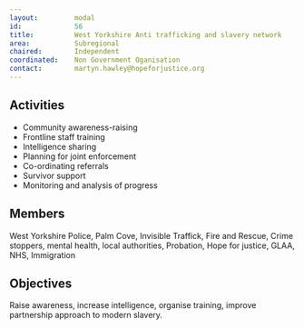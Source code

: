 ```yaml
---
layout: 		modal
id: 			56
title: 			West Yorkshire Anti trafficking and slavery network
area: 			Subregional
chaired: 		Independent
coordinated:	Non Government Oganisation
contact:		martyn.hawley@hopeforjustice.org
---
```


Activities
----------

* Community awareness-raising
* Frontline staff training
* Intelligence sharing
* Planning for joint enforcement
* Co-ordinating referrals
* Survivor support
* Monitoring and analysis of progress

Members
-------

West Yorkshire Police, Palm Cove, Invisible Traffick, Fire and Rescue, Crime stoppers, mental health, local authorities, Probation, Hope for justice, GLAA, NHS, Immigration

Objectives
----------

Raise awareness, increase intelligence, organise training, improve partnership approach to modern slavery. 